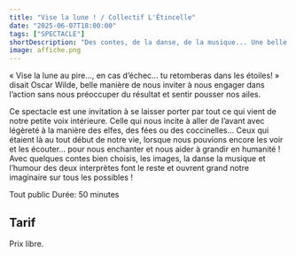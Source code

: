 ```yaml
---
title: "Vise la lune ! / Collectif L'Étincelle"
date: "2025-06-07T18:00:00"
tags: ["SPECTACLE"]
shortDescription: "Des contes, de la danse, de la musique... Une belle manière de se sentir pousser des ailes."
image: affiche.png
---
```


« Vise la lune au pire..., en cas d’échec... tu retomberas dans les étoiles! » disait Oscar Wilde, belle manière de nous inviter à nous engager dans l’action sans nous préoccuper du résultat et sentir pousser nos ailes.

Ce spectacle est une invitation à se laisser porter par tout ce qui vient de notre petite voix intérieure. Celle qui nous incite à aller de l’avant avec légèreté à la manière des elfes, des fées ou des coccinelles... Ceux qui étaient là au tout début de notre vie, lorsque nous pouvions encore les voir et les écouter... pour nous enchanter et nous aider à grandir en humanité ! Avec quelques contes bien choisis, les images, la danse la musique et l’humour des deux interprètes font le reste et ouvrent grand notre imaginaire sur tous les possibles !

Tout public
Durée: 50 minutes

## Tarif

Prix libre.

